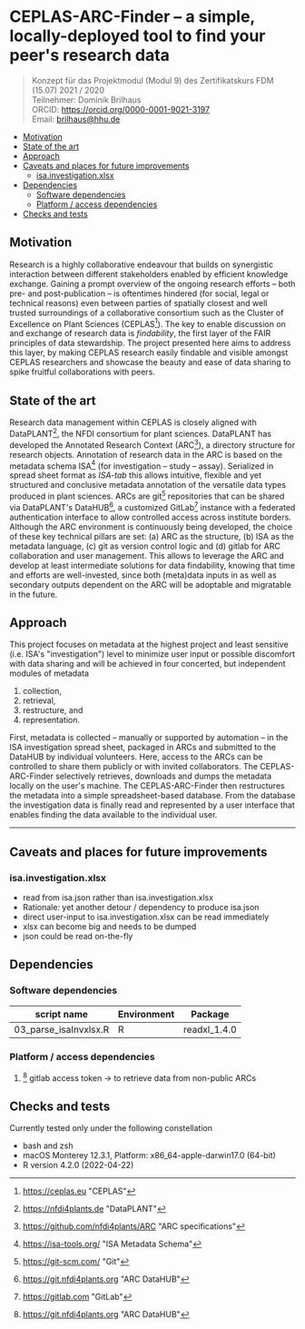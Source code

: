 
<!-- 
https://learnbyexample.github.io/customizing-pandoc/

```
pandoc README.md \
    -V linkcolor:blue \
    -V geometry:a4paper \
    -V geometry:margin=1.5cm \
    --pdf-engine=xelatex \ 
    -o 20220302_ZKFDM_Modul9_Konzept_Brilhaus.pdf
```
-->

# CEPLAS-ARC-Finder &ndash; a simple, locally-deployed tool to find your peer's research data

> Konzept für das Projektmodul (Modul 9) des Zertifikatskurs FDM (15.07) 2021 / 2020  
> Teilnehmer: Dominik Brilhaus  
> ORCID: <https://orcid.org/0000-0001-9021-3197>  
> Email: brilhaus@hhu.de

- [Motivation](#motivation)
- [State of the art](#state-of-the-art)
- [Approach](#approach)
- [Caveats and places for future improvements](#caveats-and-places-for-future-improvements)
  - [isa.investigation.xlsx](#isainvestigationxlsx)
- [Dependencies](#dependencies)
  - [Software dependencies](#software-dependencies)
  - [Platform / access dependencies](#platform--access-dependencies)
- [Checks and tests](#checks-and-tests)

## Motivation

Research is a highly collaborative endeavour that builds on synergistic interaction between different stakeholders enabled by efficient knowledge exchange. Gaining a prompt overview of the ongoing research efforts &ndash; both pre- and post-publication &ndash; is oftentimes hindered (for social, legal or technical reasons) even between parties of spatially closest and well trusted surroundings of a collaborative consortium such as the Cluster of Excellence on Plant Sciences (CEPLAS[^CEPLAS]). The key to enable discussion on and exchange of research data is *findability*, the first layer of the FAIR principles of data stewardship. The project presented here aims to address this layer, by making CEPLAS research easily findable and visible amongst CEPLAS researchers and showcase the beauty and ease of data sharing to spike fruitful collaborations with peers.

## State of the art

Research data management within CEPLAS is closely aligned with DataPLANT[^DataPLANT], the NFDI consortium for plant sciences. DataPLANT has developed the Annotated Research Context (ARC[^ARC]), a directory structure for research objects. Annotation of research data in the ARC is based on the metadata schema ISA[^ISA] (for investigation &ndash; study &ndash; assay). Serialized in spread sheet format as *ISA-tab* this allows intuitive, flexible and yet structured and conclusive metadata annotation of the versatile data types produced in plant sciences. ARCs are git[^git] repositories that can be shared via DataPLANT's DataHUB[^DataHUB], a customized GitLab[^GitLab] instance with a federated authentication interface to allow controlled access across institute borders.
Although the ARC environment is continuously being developed, the choice of these key technical pillars are set: (a) ARC as the structure, (b) ISA as the metadata language, (c) git as version control logic and (d) gitlab for ARC collaboration and user management. This allows to leverage the ARC and develop at least intermediate solutions for data findability, knowing that time and efforts are well-invested, since both (meta)data inputs in as well as secondary outputs dependent on the ARC will be adoptable and migratable in the future.

## Approach

This project focuses on metadata at the highest project and least sensitive (i.e. ISA's "investigation") level to minimize user input or possible discomfort with data sharing and will be achieved in four concerted, but independent modules of metadata

1. collection,
1. retrieval,
1. restructure, and
1. representation.

First, metadata is collected &ndash; manually or supported by automation &ndash; in the ISA investigation spread sheet, packaged in ARCs and submitted to the DataHUB by individual volunteers. Here, access to the ARCs can be controlled to share them publicly or with invited collaborators. The CEPLAS-ARC-Finder selectively retrieves, downloads and dumps the metadata locally on the user's machine. The CEPLAS-ARC-Finder then restructures the metadata into a simple spreadsheet-based database. From the database the investigation data is finally read and represented by a user interface that enables finding the data available to the individual user.

<!-- Footnotes -->

[^CEPLAS]: <https://ceplas.eu> "CEPLAS"
[^DataPLANT]: <https://nfdi4plants.de> "DataPLANT"
[^DataHUB]: <https://git.nfdi4plants.org> "ARC DataHUB"
[^ARC]: <https://github.com/nfdi4plants/ARC> "ARC specifications"
[^ISA]: <https://isa-tools.org/> "ISA Metadata Schema"
[^git]: <https://git-scm.com/> "Git"
[^GitLab]: <https://gitlab.com> "GitLab"

----

## Caveats and places for future improvements

### isa.investigation.xlsx

- read from isa.json rather than isa.investigation.xlsx
- Rationale: yet another detour / dependency to produce isa.json
- direct user-input to isa.investigation.xlsx can be read immediately
- xlsx can become big and needs to be dumped
- json could be read on-the-fly

## Dependencies

### Software dependencies

script name | Environment | Package
---------|----------|---------
03_parse_isaInvxlsx.R | R | readxl_1.4.0

### Platform / access dependencies

1. [^DataHUB] gitlab access token -> to retrieve data from non-public ARCs

## Checks and tests

Currently tested only under the following constellation

- bash and zsh
- macOS Monterey 12.3.1, Platform: x86_64-apple-darwin17.0 (64-bit)
- R version 4.2.0 (2022-04-22)

